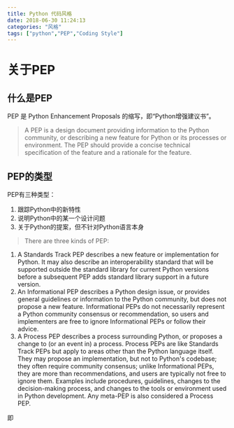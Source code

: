 ```yaml
---
title: Python 代码风格
date: 2018-06-30 11:24:13
categories: "风格"
tags: ["python","PEP","Coding Style"]
---
```

# 关于PEP #
## 什么是PEP ##

PEP 是 Python Enhancement Proposals 的缩写，即“Python增强建议书”。
> A PEP is a design document providing information to the Python community, or describing a new feature for Python or its processes or environment. The PEP should provide a concise technical specification of the feature and a rationale for the feature.

## PEP的类型 ##
PEP有三种类型：
1. 跟踪Python中的新特性
2. 说明Python中的某一个设计问题
3. 关于Python的提案，但不针对Python语言本身

> There are three kinds of PEP:
1. A Standards Track PEP describes a new feature or implementation for Python. It may also describe an interoperability standard that will be supported outside the standard library for current Python versions before a subsequent PEP adds standard library support in a future version.
2. An Informational PEP describes a Python design issue, or provides general guidelines or information to the Python community, but does not propose a new feature. Informational PEPs do not necessarily represent a Python community consensus or recommendation, so users and implementers are free to ignore Informational PEPs or follow their advice.
3. A Process PEP describes a process surrounding Python, or proposes a change to (or an event in) a process. Process PEPs are like Standards Track PEPs but apply to areas other than the Python language itself. They may propose an implementation, but not to Python's codebase; they often require community consensus; unlike Informational PEPs, they are more than recommendations, and users are typically not free to ignore them. Examples include procedures, guidelines, changes to the decision-making process, and changes to the tools or environment used in Python development. Any meta-PEP is also considered a Process PEP.

即